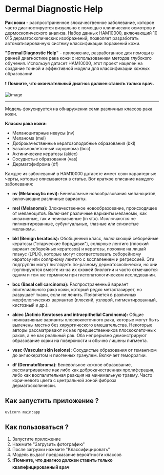 # **Dermal Diagnostic Help**

**Рак кожи** - распространенное злокачественное заболевание, которое часто диагностируется визуально с помощью клинических осмотров и дермоскопического анализа. Набор данных HAM10000, включающий 10 015 дерматоскопических изображений, позволяет разработать автоматизированную систему классификации поражений кожи.

**"Dermal Diagnostic Help"** - приложение, разработанное для помощи в ранней диагностике рака кожи с использованием методов глубокого обучения. Используя датасет HAM10000, этот проект нацелен на создание точной и эффективной модели для классификации кожных образований.

❗️ **Помните, что окончательный диагноз должен ставить только врач.**

![image](https://github.com/natsyam/Dermal-Diagnostic-Help/assets/146081042/087a6735-9a29-4766-8174-b392f590bc2e)

---


Модель фокусируется на обнаружении семи различных классов рака кожи.

**Классы рака кожи:**
- Меланоцитарные невусы (nv)
- Меланома (mel)
- Доброкачественные кератозоподобные образования (bkl)
- Базальноклеточный карцинома (bcc)
- Актинические кератозы (akiec)
- Сосудистые образования (vas)
- Дерматофиброма (df)

Каждое из заболеваний в HAM10000 датасете имеет свои характерные черты, которые описываются в статье. Вот краткое описание каждого заболевания:

- **nv (Melanocytic nevi):**
Беневольные новообразования меланоцитов, включающие различные варианты. 

- **mel (Melanoma):**
Злокачественное новообразование, происходящее от меланоцитов.
Включает различные варианты меланомы, как инвазивные, так и неинвазивные (in situ). Исключаются не пигментированные, субунгуальные, глазные или слизистые меланомы. 

- **bkl (Benign keratosis):**
Обобщенный класс, включающий себорейные кератозы ("старческие бородавки"), солярные лентиго (плоский вариант себорейных кератозов) и кератозы, похожие на лишай планус (LPLK), которые могут соответствовать себорейному кератозу или солярному лентиго с воспалением и регрессией. Эти подгруппы могут выглядеть по-разному дерматоскопически, но они группируются вместе из-за их схожей биологии и часто отмечаются одним и тем же термином при гистопатологическом исследовании.

- **bcc (Basal cell carcinoma):**
Распространенный вариант эпителиального рака кожи, который редко метастазирует, но разрушает ткани, если не лечить. Появляется в различных морфологических вариантах (плоский, узловой, пигментированный, кистозный и др.). 

- **akiec (Actinic Keratoses and intraepithelial Carcinoma):**
Общие неинвазивные варианты плоскоклеточного рака, которые могут быть вылечены местно без хирургического вмешательства. Некоторые авторы рассматривают их как предшественников плоскоклеточных раков, а не как реальный рак. Оба непрерывно демонстрируют образование корки на поверхности и обычно лишены пигмента.

- **vasc (Vascular skin lesions):**
Сосудистые образования от гемангиом до ангиокератом и пиогенных гранулем.
Включает геморрагии. 

- **df (Dermatofibroma):**
Беневольное кожное образование, рассматриваемое как либо как доброкачественная пролиферация, либо как воспалительная реакция на минимальную травму. Часто коричневого цвета с центральной зоной фиброза дерматоскопически. 

## **Как запустить приложение ?**

```
uvicorn main:app
```

## **Как пользоваться ?**

1. Запустите приложение
2. Нажмите "Загрузить фотографию"
3. После загрузки нажмите "Классифицировать"
4. Модель выдаст предсказание вероятности классов
5. ❗️**Помните, что диагноз должен ставить только квалифицированный врач**

